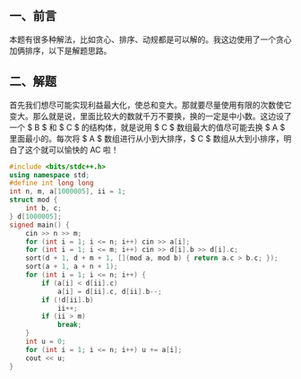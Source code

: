 ## 一、前言

本题有很多种解法，比如贪心、排序、动规都是可以解的。我这边使用了一个贪心加俩排序，以下是解题思路。

## 二、解题
首先我们想尽可能实现利益最大化，使总和变大。那就要尽量使用有限的次数使它变大。那么就是说，里面比较大的数就千万不要换，换的一定是中小数。这边设了一个 $ B $ 和 $ C $ 的结构体，就是说用 $ C $ 数组最大的值尽可能去换 $ A $ 里面最小的。每次将 $ A $ 数组进行从小到大排序，$ C $ 数组从大到小排序，明白了这个就可以愉快的 AC 啦！
   
```cpp
#include <bits/stdc++.h>
using namespace std;
#define int long long
int n, m, a[1000005], ii = 1;
struct mod {
    int b, c;
} d[1000005];
signed main() {
    cin >> n >> m;
    for (int i = 1; i <= n; i++) cin >> a[i];
    for (int i = 1; i <= m; i++) cin >> d[i].b >> d[i].c;
    sort(d + 1, d + m + 1, [](mod a, mod b) { return a.c > b.c; });
    sort(a + 1, a + n + 1);
    for (int i = 1; i <= n; i++) {
        if (a[i] < d[ii].c)
            a[i] = d[ii].c, d[ii].b--;
        if (!d[ii].b)
            ii++;
        if (ii > m)
            break;
    }
    int u = 0;
    for (int i = 1; i <= n; i++) u += a[i];
    cout << u;
}
```
